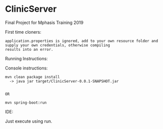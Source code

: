 # ClinicServer
Final Project for Mphasis Training 2019

First time cloners:

    application.properties is ignored, add to your own resource folder and supply your own credentials, otherwise compiling
    results into an error.

Running Instructions:

  Console instructions:
  
  
    mvn clean package install
      -> java jar target/ClinicServer-0.0.1-SNAPSHOT.jar
      
    
    OR
    
    mvn spring-boot:run
    

   IDE:
   
   
   Just execute using run.
   
   
 
      
     

